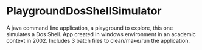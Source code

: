 # PlaygroundDosShellSimulator
A java command line application, a playground to explore, this one simulates a Dos Shell. App created in windows environment in an academic context in 2002. Includes 3 batch files to clean/make/run the application.
